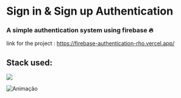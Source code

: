 # Sign in & Sign up Authentication
### A simple authentication system using firebase 🔥
link for the project : https://firebase-authentication-rho.vercel.app/

## Stack used:
<img src="https://img.shields.io/badge/React-20232A?style=for-the-badge&logo=react&logoColor=61DAFB"/>

![Animação](https://user-images.githubusercontent.com/94712001/177018374-216887db-e6d4-4121-b230-c2b7d39ab961.gif)

